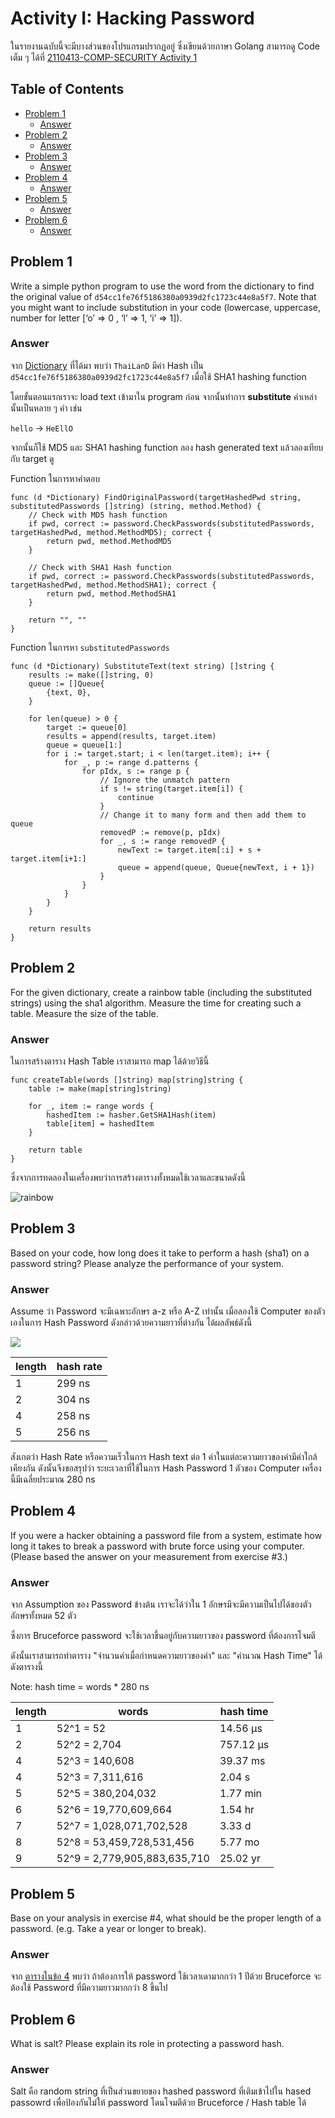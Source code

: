 # Activity I: Hacking Password <!-- omit in toc -->

ในรายงานฉบับนี้จะมีบางส่วนของโปรแกรมปรากฏอยู่ ซึ่งเขียนด้วยภาษา Golang สามารถดู Code เต็ม ๆ ได้ที่ [2110413-COMP-SECURITY Activity 1](https://github.com/saenyakorn/2110413-COMP-SECURITY/tree/main/activity1)

## Table of Contents <!-- omit in toc -->

- [Problem 1](#problem-1)
	- [Answer](#answer)
- [Problem 2](#problem-2)
	- [Answer](#answer-1)
- [Problem 3](#problem-3)
	- [Answer](#answer-2)
- [Problem 4](#problem-4)
	- [Answer](#answer-3)
- [Problem 5](#problem-5)
	- [Answer](#answer-4)
- [Problem 6](#problem-6)
	- [Answer](#answer-5)

## Problem 1

Write a simple python program to use the word from the dictionary to find the original value of `d54cc1fe76f5186380a0939d2fc1723c44e8a5f7`.
Note that you might want to include substitution in your code (lowercase, uppercase, number for letter [‘o’ => 0 , ‘l’ => 1, ‘i’ => 1]).

### Answer

จาก [Dictionary](https://github.com/danielmiessler/SecLists/blob/master/Passwords/Common-Credentials/10k-most-common.txt) ที่ได้มา พบว่า `ThaiLanD` มีค่า Hash เป็น `d54cc1fe76f5186380a0939d2fc1723c44e8a5f7` เมื่อใช้ SHA1 hashing function

โดยขั้นตอนแรกเราจะ load text เข้ามาใน program ก่อน จากนั้นทำการ **substitute** คำเหล่านั้นเป็นหลาย ๆ คำ เช่น

`hello` -> `HeEllO`

จากนั้นก็ใช้ MD5 และ SHA1 hashing function ลอง hash generated text แล้วลองเทียบกับ target ดู

Function ในการหาคำตอบ

```Golang
func (d *Dictionary) FindOriginalPassword(targetHashedPwd string, substitutedPasswords []string) (string, method.Method) {
	// Check with MD5 hash function
	if pwd, correct := password.CheckPasswords(substitutedPasswords, targetHashedPwd, method.MethodMD5); correct {
		return pwd, method.MethodMD5
	}

	// Check with SHA1 Hash function
	if pwd, correct := password.CheckPasswords(substitutedPasswords, targetHashedPwd, method.MethodSHA1); correct {
		return pwd, method.MethodSHA1
	}

	return "", ""
}
```

Function ในการหา `substitutedPasswords`

```Golang
func (d *Dictionary) SubstituteText(text string) []string {
	results := make([]string, 0)
	queue := []Queue{
		{text, 0},
	}

	for len(queue) > 0 {
		target := queue[0]
		results = append(results, target.item)
		queue = queue[1:]
		for i := target.start; i < len(target.item); i++ {
			for _, p := range d.patterns {
				for pIdx, s := range p {
					// Ignore the unmatch pattern
					if s != string(target.item[i]) {
						continue
					}
					// Change it to many form and then add them to queue
					removedP := remove(p, pIdx)
					for _, s := range removedP {
						newText := target.item[:i] + s + target.item[i+1:]
						queue = append(queue, Queue{newText, i + 1})
					}
				}
			}
		}
	}

	return results
}
```

## Problem 2

For the given dictionary, create a rainbow table (including the substituted strings) using the sha1 algorithm. Measure the time for creating such a table. Measure the size of the table.

### Answer

ในการสร้างตาราง Hash Table เราสามารถ map ได้ด้วยวิธีนี้

```Golang
func createTable(words []string) map[string]string {
	table := make(map[string]string)

	for _, item := range words {
		hashedItem := hasher.GetSHA1Hash(item)
		table[item] = hashedItem
	}

	return table
}
```

ซึ่งจากการทดลองในเครื่องพบว่าการสร้างตารางทั้งหมดใช้เวลาและขนาดดังนี้

![rainbow](./assets/rainbow.png)

## Problem 3

Based on your code, how long does it take to perform a hash (sha1) on a password string? Please analyze the performance of your system.

### Answer

Assume ว่า Password จะมีเฉพาะอักษร a-z หรือ A-Z เท่านั้น เมื่อลองใช้ Computer ของตัวเองในการ Hash Password ดังกล่าวด้วยความยาวที่ต่างกัน ได้ผลลัพธ์ดังนี้

![](./assets/hashRate.png)

| length | hash rate |
| ------ | --------- |
| 1      | 299 ns    |
| 2      | 304 ns    |
| 4      | 258 ns    |
| 5      | 256 ns    |

สังเกตว่า Hash Rate หรือความเร็วในการ Hash text ต่อ 1 คำในแต่ละความยาวของคำมีค่าใกล้เคียงกัน ดังนั้นจึงขอสรุปว่า ระยะเวลาที่ใช้ในการ Hash Password 1 ตัวของ Computer เครื่องนี้มีเฉลี่ยประมา​ณ 280 ns

## Problem 4

If you were a hacker obtaining a password file from a system, estimate how long it takes to break a password with brute force using your computer. (Please based the answer on your measurement from exercise #3.)

### Answer

จาก Assumption ของ Password ข้างต้น เราจะได้ว่าใน 1 อักษรมีจะมีความเป็นไปได้ของตัวอักษรทั้งหมด 52 ตัว

ซึ่งการ Bruceforce password จะใช้เวลาขึ้นอยู่กับความยาวของ password ที่ต้องการโจมตี

ดังนั้นเราสามารถทำตาราง "จำนวนคำเมื่อกำหนดความยาวของคำ" และ "คำนวณ Hash Time" ได้ดังตารางนี้

Note: hash time = words \* 280 ns

| length | words                        | hash time |
| ------ | ---------------------------- | --------- |
| 1      | 52^1 = 52                    | 14.56 µs  |
| 2      | 52^2 = 2,704                 | 757.12 µs |
| 4      | 52^3 = 140,608               | 39.37 ms  |
| 4      | 52^3 = 7,311,616             | 2.04 s    |
| 5      | 52^5 = 380,204,032           | 1.77 min  |
| 6      | 52^6 = 19,770,609,664        | 1.54 hr   |
| 7      | 52^7 = 1,028,071,702,528     | 3.33 d    |
| 8      | 52^8 = 53,459,728,531,456    | 5.77 mo   |
| 9      | 52^9 = 2,779,905,883,635,710 | 25.02 yr  |

## Problem 5

Base on your analysis in exercise #4, what should be the proper length of a password. (e.g. Take a year or longer to break).

### Answer

จาก [ตารางในข้อ 4](#problem-4) พบว่า ถ้าต้องการให้ password ใช้เวลาเดามากกว่า 1 ปีด้วย Bruceforce จะต้องใช้ Password ที่มีความยาวมากกว่า 8 ขึ้นไป

## Problem 6

What is salt? Please explain its role in protecting a password hash.

### Answer

Salt คือ random string ที่เป็นส่วนขยายของ hashed password ที่เติมเข้าไปใน hased passowrd เพื่อป้องกันไม่ให้ password โดนโจมตีด้วย Bruceforce / Hash table ได้
